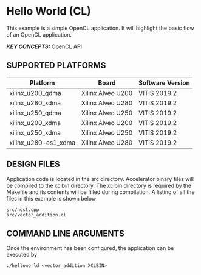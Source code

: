 Hello World (CL)
======================

This example is a simple OpenCL application. It will highlight the basic flow of an OpenCL application.

***KEY CONCEPTS:*** OpenCL API

## SUPPORTED PLATFORMS
Platform | Board             | Software Version
---------|-------------------|-----------------
xilinx_u200_qdma|Xilinx Alveo U200|VITIS 2019.2
xilinx_u280_xdma|Xilinx Alveo U280|VITIS 2019.2
xilinx_u250_qdma|Xilinx Alveo U250|VITIS 2019.2
xilinx_u200_xdma|Xilinx Alveo U200|VITIS 2019.2
xilinx_u250_xdma|Xilinx Alveo U250|VITIS 2019.2
xilinx_u280-es1_xdma|Xilinx Alveo U280|VITIS 2019.2


##  DESIGN FILES
Application code is located in the src directory. Accelerator binary files will be compiled to the xclbin directory. The xclbin directory is required by the Makefile and its contents will be filled during compilation. A listing of all the files in this example is shown below

```
src/host.cpp
src/vector_addition.cl
```

##  COMMAND LINE ARGUMENTS
Once the environment has been configured, the application can be executed by
```
./helloworld <vector_addition XCLBIN>
```

